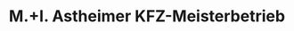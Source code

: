 ---
title: "M.+I. Astheimer KFZ-Meisterbetrieb"
url: /bischofsheim/m-i-astheimer-kfz-meisterbetrieb/
shop: Autowerkstatt
---